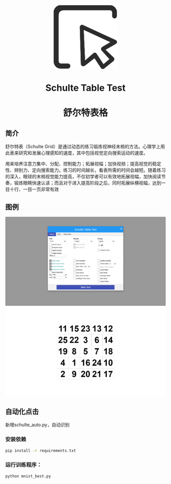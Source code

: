 <div align="center">
 <img alt="logo" height="200px" src="img\logo.png">
</div>

<h1 align="center">Schulte Table Test</h1>
<h1 align="center">舒尔特表格</h1>

## 简介
舒尔特表（Schulte Grid）是通过动态的练习锻炼视神经末梢的方法。心理学上用此表来研究和发展心理感知的速度，其中包括视觉定向搜索运动的速度。

用来培养注意力集中、分配、控制能力；拓展视幅；加快视频；提高视觉的稳定性、辨别力、定向搜索能力。练习的时间越长，看表所需的时间会越短。随着练习的深入，眼球的末梢视觉能力提高，不仅初学者可以有效地拓展视幅，加快阅读节奏，锻炼眼睛快速认读；而且对于进入提高阶段之后，同时拓展纵横视幅，达到一目十行、一目一页非常有效

## 图例

<div >
 <img alt="top"src="img\top.png">
 <img alt="top"src="img\game.png">
</div>

## 自动化点击
新增schulte_auto.py，自动识别
### 安装依赖
```bash
pip install -r requirements.txt
```
### 运行训练程序：
```bash
python mnist_best.py
```